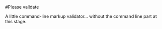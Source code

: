 #Please validate

A little command-line markup validator... without the command line part at this stage.
